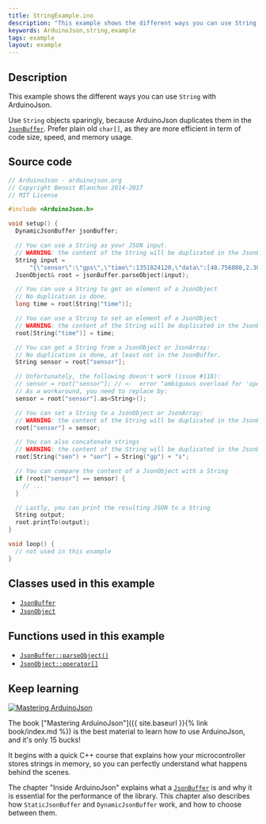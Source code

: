 ```yaml
---
title: StringExample.ino
description: "This example shows the different ways you can use String objects with ArduinoJson."
keywords: ArduinoJson,string,example
tags: example
layout: example
---
```


## Description

This example shows the different ways you can use `String` with ArduinoJson.

Use `String` objects sparingly, because ArduinoJson duplicates them in the [`JsonBuffer`]({{site.baseurl}}/api/jsonbuffer/). Prefer plain old `char[]`, as they are more efficient in term of code size, speed, and memory usage.

## Source code

```c++
// ArduinoJson - arduinojson.org
// Copyright Benoit Blanchon 2014-2017
// MIT License

#include <ArduinoJson.h>

void setup() {
  DynamicJsonBuffer jsonBuffer;

  // You can use a String as your JSON input.
  // WARNING: the content of the String will be duplicated in the JsonBuffer.
  String input =
      "{\"sensor\":\"gps\",\"time\":1351824120,\"data\":[48.756080,2.302038]}";
  JsonObject& root = jsonBuffer.parseObject(input);

  // You can use a String to get an element of a JsonObject
  // No duplication is done.
  long time = root[String("time")];

  // You can use a String to set an element of a JsonObject
  // WARNING: the content of the String will be duplicated in the JsonBuffer.
  root[String("time")] = time;

  // You can get a String from a JsonObject or JsonArray:
  // No duplication is done, at least not in the JsonBuffer.
  String sensor = root["sensor"];

  // Unfortunately, the following doesn't work (issue #118):
  // sensor = root["sensor"]; // <-  error "ambiguous overload for 'operator='"
  // As a workaround, you need to replace by:
  sensor = root["sensor"].as<String>();

  // You can set a String to a JsonObject or JsonArray:
  // WARNING: the content of the String will be duplicated in the JsonBuffer.
  root["sensor"] = sensor;

  // You can also concatenate strings
  // WARNING: the content of the String will be duplicated in the JsonBuffer.
  root[String("sen") + "sor"] = String("gp") + "s";

  // You can compare the content of a JsonObject with a String
  if (root["sensor"] == sensor) {
    // ...
  }

  // Lastly, you can print the resulting JSON to a String
  String output;
  root.printTo(output);
}

void loop() {
  // not used in this example
}
```

## Classes used in this example

* [`JsonBuffer`]({{site.baseurl}}/api/jsonbuffer/)
* [`JsonObject`]({{site.baseurl}}/api/jsonobject/)

## Functions used in this example

* [`JsonBuffer::parseObject()`]({{site.baseurl}}/api/jsonbuffer/parseobject/)
* [`JsonObject::operator[]`]({{site.baseurl}}/api/jsonobject/subscript/)

## Keep learning

<a href="{{ site.baseurl }}{% link book/index.md %}"><img src="{{site.baseurl}}/images/cover200.png" class="float-right" alt="Mastering ArduinoJson"></a>

The book ["Mastering ArduinoJson"]({{ site.baseurl }}{% link book/index.md %}) is the best material to learn how to use ArduinoJson, and it's only 15 bucks!

It begins with a quick C++ course that explains how your microcontroller stores strings in memory, so you can perfectly understand what happens behind the scenes.

The chapter "Inside ArduinoJson" explains what a [`JsonBuffer`]({{site.baseurl}}/api/jsonbuffer/) is and why it is essential for the performance of the library. This chapter also describes how `StaticJsonBuffer` and `DynamicJsonBuffer` work, and how to choose between them.